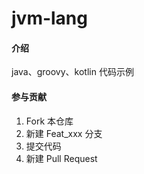 # jvm-lang

#### 介绍
java、groovy、kotlin 代码示例


#### 参与贡献

1.  Fork 本仓库
2.  新建 Feat_xxx 分支
3.  提交代码
4.  新建 Pull Request
